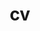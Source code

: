 ---
layout: cv
permalink: /cv/
title: cv
nav: true
nav_order: 3
cv_pdf: CV_CNRS.pdf
description: Download French version of my resume, English below.
toc:
  sidebar: left
---